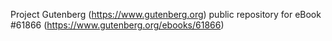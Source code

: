 Project Gutenberg (https://www.gutenberg.org) public repository for eBook #61866 (https://www.gutenberg.org/ebooks/61866)
